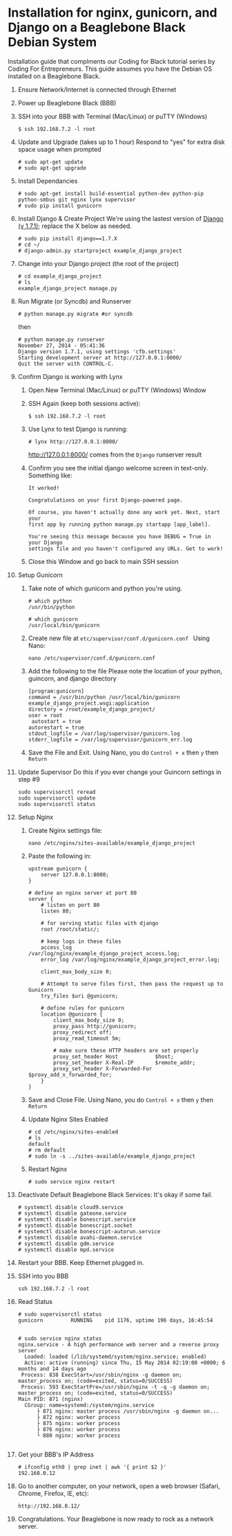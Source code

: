Installation for nginx, gunicorn, and Django on a Beaglebone Black Debian System
=========
Installation guide that complments our Coding for Black tutorial series by Coding For Entrepreneurs. This guide assumes you have the Debian OS installed on a Beaglebone Black.



1. Ensure Network/Internet is connected through Ethernet

2. Power up Beaglebone Black (BBB)
3. SSH into your BBB with Terminal (Mac/Linux) or puTTY (Windows)

	```
	$ ssh 192.168.7.2 -l root
	```

3. Update and Upgrade (takes up to 1 hour)
	Respond to "yes" for extra disk space usage when prompted
	```
	# sudo apt-get update
	# sudo apt-get upgrade
	```

4. Install Dependancies

	```
	# sudo apt-get install build-essential python-dev python-pip python-smbus git nginx lynx supervisor
	# sudo pip install gunicorn
	```

5. Install Django & Create Project
	We're using the lastest version of [Django (v 1.7.1)](http://djangoproject.com/download); replace the X below as needed.

	```
	# sudo pip install django==1.7.X
	# cd ~/ 
	# django-admin.py startproject example_django_project
	```

6. Change into your Django project (the root of the project)

	```
	# cd example_django_project 
	# ls
	example_django_project manage.py
	```

7. Run Migrate (or Syncdb) and Runserver
	```
	# python manage.py migrate #or syncdb
	```

	then 

	```
	# python manage.py runserver
	November 27, 2014 - 05:41:36
	Django version 1.7.1, using settings 'cfb.settings'
	Starting development server at http://127.0.0.1:8000/
	Quit the server with CONTROL-C.
	```


8. Confirm Django is working with Lynx
	1. Open New Terminal (Mac/Linux) or puTTY (Windows) Window
	2. SSH Again (keep both sessions active):
		```
		$ ssh 192.168.7.2 -l root
		```
	3. Use Lynx to test Django is running:
		```
		# lynx http://127.0.0.1:8000/ 
		```
		http://127.0.0.1:8000/ comes from the `Django` runserver result

	3. Confirm you see the initial django welcome screen in text-only. Something like:
		```
		It worked!

		Congratulations on your first Django-powered page.

		Of course, you haven't actually done any work yet. Next, start your
		first app by running python manage.py startapp [app_label].

		You're seeing this message because you have DEBUG = True in your Django
		settings file and you haven't configured any URLs. Get to work!
		```	
	4. Close this Window and go back to main SSH session


9. Setup Gunicorn
    1. Take note of which gunicorn and python you're using.
	    ```
	    # which python
	    /usr/bin/python

	    # which gunicorn
	    /usr/local/bin/gunicorn
	    ```

	2. Create new file at `etc/supervisor/conf.d/gunicorn.conf `
		Using Nano:
		```
		nano /etc/supervisor/conf.d/gunicorn.conf 

		```
	3. Add the following to the file
		Please note the location of your python, guincorn, and django directory
		```
		[program:gunicorn] 
		command = /usr/bin/python /usr/local/bin/gunicorn example_django_project.wsgi:application 
		directory = /root/example_django_project/
		user = root
		 autostart = true 
		autorestart = true 
		stdout_logfile = /var/log/supervisor/gunicorn.log 
		stderr_logfile = /var/log/supervisor/gunicorn_err.log 

		```
	4. Save the File and Exit.
		Using Nano, you do `Control + x` then `y` then `Return`

10. Update Supervisor
	Do this if you ever change your Guincorn settings in step #9
	```
	sudo supervisorctl reread
	sudo supervisorctl update
	sudo supervisorctl status
	```

11. Setup Nginx
	1. Create Nginx settings file:
		```
		nano /etc/nginx/sites-available/example_django_project
		```
	2. Paste the following in:
		```
		upstream gunicorn {
		    server 127.0.0.1:8000;
		}

		# define an nginx server at port 80
		server {
		    # listen on port 80
		    listen 80;

		    # for serving static files with django
		    root /root/static/;

		    # keep logs in these files
		    access_log /var/log/nginx/example_django_project_access.log;
		    error_log /var/log/nginx/example_django_project_error.log;

		    client_max_body_size 0;

		    # Attempt to serve files first, then pass the request up to Gunicorn
		    try_files $uri @gunicorn;

		    # define rules for gunicorn
		    location @gunicorn {
		        client_max_body_size 0;
		        proxy_pass http://gunicorn;
		        proxy_redirect off;
		        proxy_read_timeout 5m;

		        # make sure these HTTP headers are set properly
		        proxy_set_header Host            $host;
		        proxy_set_header X-Real-IP       $remote_addr;
		        proxy_set_header X-Forwarded-For $proxy_add_x_forwarded_for;
		    }
		}
		```
	3. Save and Close File.
		Using Nano, you do `Control + x` then `y` then `Return`

	4. Update Nginx Sites Enabled
		```
		# cd /etc/nginx/sites-enabled
		# ls
		default
		# rm default
		# sudo ln -s ../sites-available/example_django_project
		```
	5. Restart Nginx
		```
		# sudo service nginx restart
		```

12. Deactivate Default Beaglebone Black Services:
	It's okay if some fail.
	```
	# systemctl disable cloud9.service
	# systemctl disable gateone.service
	# systemctl disable bonescript.service
	# systemctl disable bonescript.socket
	# systemctl disable bonescript-autorun.service
	# systemctl disable avahi-daemon.service
	# systemctl disable gdm.service
	# systemctl disable mpd.service
	```

13. Restart your BBB. Keep Ethernet plugged in.

14. SSH into you BBB
	```
	ssh 192.168.7.2 -l root
	```

15. Read Status

	```
	# sudo supervisorctl status
	gunicorn         RUNNING    pid 1176, uptime 196 days, 16:45:54
	

	# sudo service nginx status
	nginx.service - A high performance web server and a reverse proxy server
	  Loaded: loaded (/lib/systemd/system/nginx.service; enabled)
	  Active: active (running) since Thu, 15 May 2014 02:19:00 +0000; 6 months and 14 days ago
	 Process: 838 ExecStart=/usr/sbin/nginx -g daemon on; master_process on; (code=exited, status=0/SUCCESS)
	 Process: 593 ExecStartPre=/usr/sbin/nginx -t -q -g daemon on; master_process on; (code=exited, status=0/SUCCESS)
	Main PID: 871 (nginx)
	  CGroup: name=systemd:/system/nginx.service
		  ├ 871 nginx: master process /usr/sbin/nginx -g daemon on...
		  ├ 872 nginx: worker process
		  ├ 875 nginx: worker process
		  ├ 876 nginx: worker process
		  └ 880 nginx: worker process


	```

16. Get your BBB's IP Address
	```
	# ifconfig eth0 | grep inet | awk '{ print $2 }'
	192.168.0.12

	```

17. Go to another computer, on your network, open a web browser (Safari, Chrome, Firefox, IE, etc):
	```
	http://192.168.0.12/
	```


18. Congratulations. Your Beaglebone is now ready to rock as a network server.



